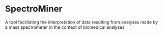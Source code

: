 # SpectroMiner
A tool facilitating the interpretation of data resulting from analyzes made by a mass spectrometer in the context of biomedical analyzes
